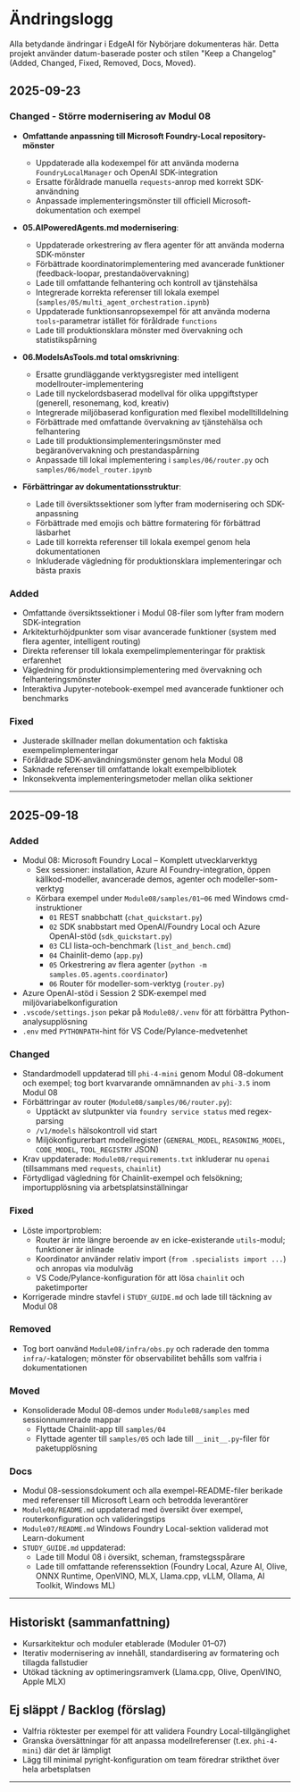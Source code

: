 <!--
CO_OP_TRANSLATOR_METADATA:
{
  "original_hash": "906e890232c6c2e1dac4cccfeb449acd",
  "translation_date": "2025-09-24T22:43:37+00:00",
  "source_file": "CHANGELOG.md",
  "language_code": "sv"
}
-->
# Ändringslogg

Alla betydande ändringar i EdgeAI för Nybörjare dokumenteras här. Detta projekt använder datum-baserade poster och stilen "Keep a Changelog" (Added, Changed, Fixed, Removed, Docs, Moved).

## 2025-09-23

### Changed - Större modernisering av Modul 08
- **Omfattande anpassning till Microsoft Foundry-Local repository-mönster**
  - Uppdaterade alla kodexempel för att använda moderna `FoundryLocalManager` och OpenAI SDK-integration
  - Ersatte föråldrade manuella `requests`-anrop med korrekt SDK-användning
  - Anpassade implementeringsmönster till officiell Microsoft-dokumentation och exempel

- **05.AIPoweredAgents.md modernisering**:
  - Uppdaterade orkestrering av flera agenter för att använda moderna SDK-mönster
  - Förbättrade koordinatorimplementering med avancerade funktioner (feedback-loopar, prestandaövervakning)
  - Lade till omfattande felhantering och kontroll av tjänstehälsa
  - Integrerade korrekta referenser till lokala exempel (`samples/05/multi_agent_orchestration.ipynb`)
  - Uppdaterade funktionsanropsexempel för att använda moderna `tools`-parametrar istället för föråldrade `functions`
  - Lade till produktionsklara mönster med övervakning och statistikspårning

- **06.ModelsAsTools.md total omskrivning**:
  - Ersatte grundläggande verktygsregister med intelligent modellrouter-implementering
  - Lade till nyckelordsbaserad modellval för olika uppgiftstyper (generell, resonemang, kod, kreativ)
  - Integrerade miljöbaserad konfiguration med flexibel modelltilldelning
  - Förbättrade med omfattande övervakning av tjänstehälsa och felhantering
  - Lade till produktionsimplementeringsmönster med begäranövervakning och prestandaspårning
  - Anpassade till lokal implementering i `samples/06/router.py` och `samples/06/model_router.ipynb`

- **Förbättringar av dokumentationsstruktur**:
  - Lade till översiktssektioner som lyfter fram modernisering och SDK-anpassning
  - Förbättrade med emojis och bättre formatering för förbättrad läsbarhet
  - Lade till korrekta referenser till lokala exempel genom hela dokumentationen
  - Inkluderade vägledning för produktionsklara implementeringar och bästa praxis

### Added
- Omfattande översiktssektioner i Modul 08-filer som lyfter fram modern SDK-integration
- Arkitekturhöjdpunkter som visar avancerade funktioner (system med flera agenter, intelligent routing)
- Direkta referenser till lokala exempelimplementeringar för praktisk erfarenhet
- Vägledning för produktionsimplementering med övervakning och felhanteringsmönster
- Interaktiva Jupyter-notebook-exempel med avancerade funktioner och benchmarks

### Fixed
- Justerade skillnader mellan dokumentation och faktiska exempelimplementeringar
- Föråldrade SDK-användningsmönster genom hela Modul 08
- Saknade referenser till omfattande lokalt exempelbibliotek
- Inkonsekventa implementeringsmetoder mellan olika sektioner

---

## 2025-09-18

### Added
- Modul 08: Microsoft Foundry Local – Komplett utvecklarverktyg
  - Sex sessioner: installation, Azure AI Foundry-integration, öppen källkod-modeller, avancerade demos, agenter och modeller-som-verktyg
  - Körbara exempel under `Module08/samples/01`–`06` med Windows cmd-instruktioner
    - `01` REST snabbchatt (`chat_quickstart.py`)
    - `02` SDK snabbstart med OpenAI/Foundry Local och Azure OpenAI-stöd (`sdk_quickstart.py`)
    - `03` CLI lista-och-benchmark (`list_and_bench.cmd`)
    - `04` Chainlit-demo (`app.py`)
    - `05` Orkestrering av flera agenter (`python -m samples.05.agents.coordinator`)
    - `06` Router för modeller-som-verktyg (`router.py`)
- Azure OpenAI-stöd i Session 2 SDK-exempel med miljövariabelkonfiguration
- `.vscode/settings.json` pekar på `Module08/.venv` för att förbättra Python-analysupplösning
- `.env` med `PYTHONPATH`-hint för VS Code/Pylance-medvetenhet

### Changed
- Standardmodell uppdaterad till `phi-4-mini` genom Modul 08-dokument och exempel; tog bort kvarvarande omnämnanden av `phi-3.5` inom Modul 08
- Förbättringar av router (`Module08/samples/06/router.py`):
  - Upptäckt av slutpunkter via `foundry service status` med regex-parsing
  - `/v1/models` hälsokontroll vid start
  - Miljökonfigurerbart modellregister (`GENERAL_MODEL`, `REASONING_MODEL`, `CODE_MODEL`, `TOOL_REGISTRY` JSON)
- Krav uppdaterade: `Module08/requirements.txt` inkluderar nu `openai` (tillsammans med `requests`, `chainlit`)
- Förtydligad vägledning för Chainlit-exempel och felsökning; importupplösning via arbetsplatsinställningar

### Fixed
- Löste importproblem:
  - Router är inte längre beroende av en icke-existerande `utils`-modul; funktioner är inlinade
  - Koordinator använder relativ import (`from .specialists import ...`) och anropas via modulväg
  - VS Code/Pylance-konfiguration för att lösa `chainlit` och paketimporter
- Korrigerade mindre stavfel i `STUDY_GUIDE.md` och lade till täckning av Modul 08

### Removed
- Tog bort oanvänd `Module08/infra/obs.py` och raderade den tomma `infra/`-katalogen; mönster för observabilitet behålls som valfria i dokumentationen

### Moved
- Konsoliderade Modul 08-demos under `Module08/samples` med sessionnumrerade mappar
  - Flyttade Chainlit-app till `samples/04`
  - Flyttade agenter till `samples/05` och lade till `__init__.py`-filer för paketupplösning

### Docs
- Modul 08-sessionsdokument och alla exempel-README-filer berikade med referenser till Microsoft Learn och betrodda leverantörer
- `Module08/README.md` uppdaterad med översikt över exempel, routerkonfiguration och valideringstips
- `Module07/README.md` Windows Foundry Local-sektion validerad mot Learn-dokument
- `STUDY_GUIDE.md` uppdaterad:
  - Lade till Modul 08 i översikt, scheman, framstegsspårare
  - Lade till omfattande referenssektion (Foundry Local, Azure AI, Olive, ONNX Runtime, OpenVINO, MLX, Llama.cpp, vLLM, Ollama, AI Toolkit, Windows ML)

---

## Historiskt (sammanfattning)
- Kursarkitektur och moduler etablerade (Moduler 01–07)
- Iterativ modernisering av innehåll, standardisering av formatering och tillagda fallstudier
- Utökad täckning av optimeringsramverk (Llama.cpp, Olive, OpenVINO, Apple MLX)

## Ej släppt / Backlog (förslag)
- Valfria röktester per exempel för att validera Foundry Local-tillgänglighet
- Granska översättningar för att anpassa modellreferenser (t.ex. `phi-4-mini`) där det är lämpligt
- Lägg till minimal pyright-konfiguration om team föredrar strikthet över hela arbetsplatsen

---

